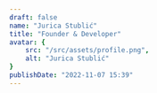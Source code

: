 ```yaml
---
draft: false
name: "Jurica Stublić"
title: "Founder & Developer"
avatar: {
    src: "/src/assets/profile.png",
    alt: "Jurica Stublić"
}
publishDate: "2022-11-07 15:39"
---
```

